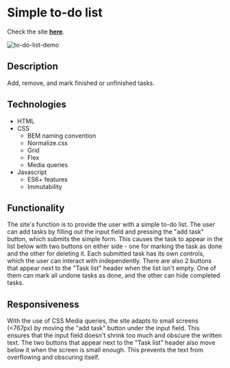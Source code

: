 # Simple to-do list

Check the site [**here**](https://kvasir124.github.io/to-do-list/).  

![to-do-list-demo](https://github.com/Kvasir124/to-do-list/assets/141030238/08e2dbf6-97d8-45b4-83c2-b0a1481c4274)

## Description

Add, remove, and mark finished or unfinished tasks.

## Technologies

* HTML
* CSS
  * BEM naming convention
  * Normalize.css
  * Grid
  * Flex
  * Media queries
* Javascript
  * ES6+ features
  * Immutability
 
 ## Functionality

The site's function is to provide the user with a simple to-do list. The user can add tasks by filling out the input field and pressing the "add task" button, which submits the simple form. This causes the task to appear in the list below with two buttons on either side - one for marking the task as done and the other for deleting it. Each submitted task has its own controls, which the user can interact with independently. There are also 2 buttons that appear next to the "Task list" header when the list isn't empty. One of them can mark all undone tasks as done, and the other can hide completed tasks.

## Responsiveness

With the use of CSS Media queries, the site adapts to small screens (<767px) by moving the "add task" button under the input field. This ensures that the input field doesn't shrink too much and obscure the written text. The two buttons that appear next to the "Task list" header also move below it when the screen is small enough. This prevents the text from overflowing and obscuring itself.


